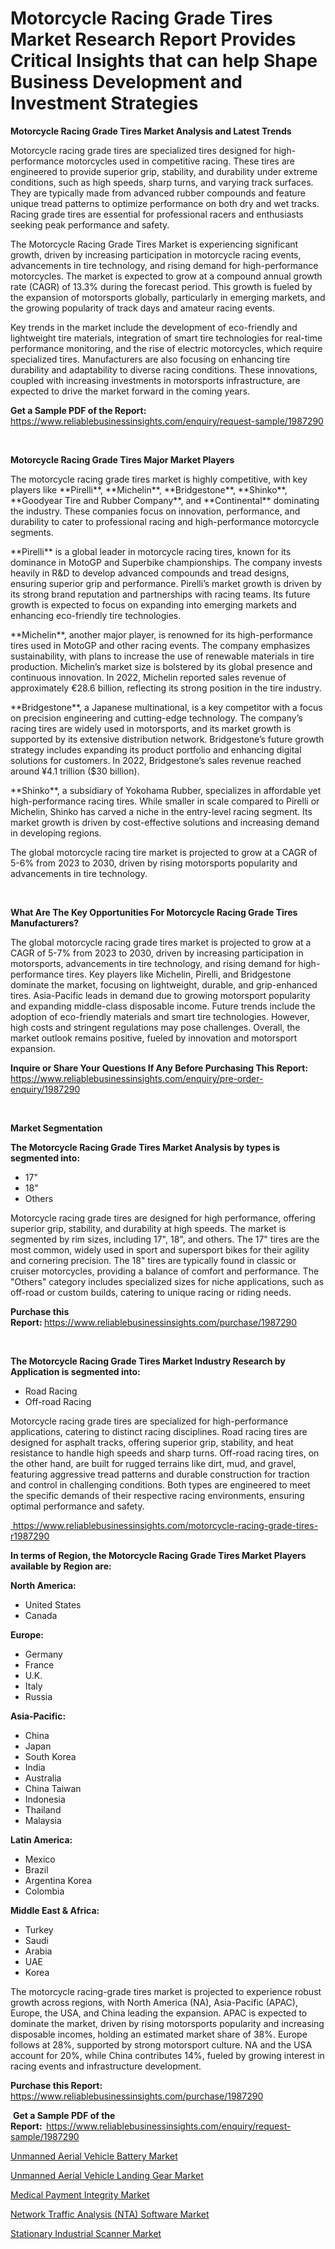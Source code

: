 <p><h1>Motorcycle Racing Grade Tires Market Research Report Provides Critical Insights that can help Shape Business Development and Investment Strategies</h1></p><p><strong>Motorcycle Racing Grade Tires Market Analysis and Latest Trends</strong></p>
<p><p>Motorcycle racing grade tires are specialized tires designed for high-performance motorcycles used in competitive racing. These tires are engineered to provide superior grip, stability, and durability under extreme conditions, such as high speeds, sharp turns, and varying track surfaces. They are typically made from advanced rubber compounds and feature unique tread patterns to optimize performance on both dry and wet tracks. Racing grade tires are essential for professional racers and enthusiasts seeking peak performance and safety.</p><p>The Motorcycle Racing Grade Tires Market is experiencing significant growth, driven by increasing participation in motorcycle racing events, advancements in tire technology, and rising demand for high-performance motorcycles. The market is expected to grow at a compound annual growth rate (CAGR) of 13.3% during the forecast period. This growth is fueled by the expansion of motorsports globally, particularly in emerging markets, and the growing popularity of track days and amateur racing events.</p><p>Key trends in the market include the development of eco-friendly and lightweight tire materials, integration of smart tire technologies for real-time performance monitoring, and the rise of electric motorcycles, which require specialized tires. Manufacturers are also focusing on enhancing tire durability and adaptability to diverse racing conditions. These innovations, coupled with increasing investments in motorsports infrastructure, are expected to drive the market forward in the coming years.</p></p>
<p><strong>Get a Sample PDF of the Report:&nbsp;</strong> <a href="https://www.reliablebusinessinsights.com/enquiry/request-sample/1987290?utm_campaign=1113&utm_medium=2&utm_source=Github&utm_content=ia&utm_term=24012025&utm_id=motorcycle-racing-grade-tires">https://www.reliablebusinessinsights.com/enquiry/request-sample/1987290</a></p>
<p>&nbsp;</p>
<p><strong>Motorcycle Racing Grade Tires Major Market Players</strong></p>
<p><p>The motorcycle racing grade tires market is highly competitive, with key players like **Pirelli**, **Michelin**, **Bridgestone**, **Shinko**, **Goodyear Tire and Rubber Company**, and **Continental** dominating the industry. These companies focus on innovation, performance, and durability to cater to professional racing and high-performance motorcycle segments.</p><p>**Pirelli** is a global leader in motorcycle racing tires, known for its dominance in MotoGP and Superbike championships. The company invests heavily in R&D to develop advanced compounds and tread designs, ensuring superior grip and performance. Pirelli’s market growth is driven by its strong brand reputation and partnerships with racing teams. Its future growth is expected to focus on expanding into emerging markets and enhancing eco-friendly tire technologies.</p><p>**Michelin**, another major player, is renowned for its high-performance tires used in MotoGP and other racing events. The company emphasizes sustainability, with plans to increase the use of renewable materials in tire production. Michelin’s market size is bolstered by its global presence and continuous innovation. In 2022, Michelin reported sales revenue of approximately €28.6 billion, reflecting its strong position in the tire industry.</p><p>**Bridgestone**, a Japanese multinational, is a key competitor with a focus on precision engineering and cutting-edge technology. The company’s racing tires are widely used in motorsports, and its market growth is supported by its extensive distribution network. Bridgestone’s future growth strategy includes expanding its product portfolio and enhancing digital solutions for customers. In 2022, Bridgestone’s sales revenue reached around ¥4.1 trillion ($30 billion).</p><p>**Shinko**, a subsidiary of Yokohama Rubber, specializes in affordable yet high-performance racing tires. While smaller in scale compared to Pirelli or Michelin, Shinko has carved a niche in the entry-level racing segment. Its market growth is driven by cost-effective solutions and increasing demand in developing regions.</p><p>The global motorcycle racing tire market is projected to grow at a CAGR of 5-6% from 2023 to 2030, driven by rising motorsports popularity and advancements in tire technology.</p></p>
<p>&nbsp;</p>
<p><strong>What Are The Key Opportunities For Motorcycle Racing Grade Tires Manufacturers?</strong></p>
<p><p>The global motorcycle racing grade tires market is projected to grow at a CAGR of 5-7% from 2023 to 2030, driven by increasing participation in motorsports, advancements in tire technology, and rising demand for high-performance tires. Key players like Michelin, Pirelli, and Bridgestone dominate the market, focusing on lightweight, durable, and grip-enhanced tires. Asia-Pacific leads in demand due to growing motorsport popularity and expanding middle-class disposable income. Future trends include the adoption of eco-friendly materials and smart tire technologies. However, high costs and stringent regulations may pose challenges. Overall, the market outlook remains positive, fueled by innovation and motorsport expansion.</p></p>
<p><strong>Inquire or Share Your Questions If Any Before Purchasing This Report:</strong> <a href="https://www.reliablebusinessinsights.com/enquiry/pre-order-enquiry/1987290?utm_campaign=1113&utm_medium=2&utm_source=Github&utm_content=ia&utm_term=24012025&utm_id=motorcycle-racing-grade-tires">https://www.reliablebusinessinsights.com/enquiry/pre-order-enquiry/1987290</a></p>
<p>&nbsp;</p>
<p><strong>Market Segmentation</strong></p>
<p><strong>The Motorcycle Racing Grade Tires Market Analysis by types is segmented into:</strong></p>
<p><ul><li>17"</li><li>18"</li><li>Others</li></ul></p>
<p><p>Motorcycle racing grade tires are designed for high performance, offering superior grip, stability, and durability at high speeds. The market is segmented by rim sizes, including 17", 18", and others. The 17" tires are the most common, widely used in sport and supersport bikes for their agility and cornering precision. The 18" tires are typically found in classic or cruiser motorcycles, providing a balance of comfort and performance. The "Others" category includes specialized sizes for niche applications, such as off-road or custom builds, catering to unique racing or riding needs.</p></p>
<p><strong>Purchase this Report:&nbsp;</strong><a href="https://www.reliablebusinessinsights.com/purchase/1987290?utm_campaign=1113&utm_medium=2&utm_source=Github&utm_content=ia&utm_term=24012025&utm_id=motorcycle-racing-grade-tires">https://www.reliablebusinessinsights.com/purchase/1987290</a></p>
<p>&nbsp;</p>
<p><strong>The Motorcycle Racing Grade Tires Market Industry Research by Application is segmented into:</strong></p>
<p><ul><li>Road Racing</li><li>Off-road Racing</li></ul></p>
<p><p>Motorcycle racing grade tires are specialized for high-performance applications, catering to distinct racing disciplines. Road racing tires are designed for asphalt tracks, offering superior grip, stability, and heat resistance to handle high speeds and sharp turns. Off-road racing tires, on the other hand, are built for rugged terrains like dirt, mud, and gravel, featuring aggressive tread patterns and durable construction for traction and control in challenging conditions. Both types are engineered to meet the specific demands of their respective racing environments, ensuring optimal performance and safety.</p></p>
<p><a href="https://www.reliablebusinessinsights.com/motorcycle-racing-grade-tires-r1987290?utm_campaign=1113&utm_medium=2&utm_source=Github&utm_content=ia&utm_term=24012025&utm_id=motorcycle-racing-grade-tires">&nbsp;https://www.reliablebusinessinsights.com/motorcycle-racing-grade-tires-r1987290</a></p>
<p><strong>In terms of Region, the Motorcycle Racing Grade Tires Market Players available by Region are:</strong></p>
<p>
    <p> <strong> North America: </strong>
        <ul>
            <li>United States</li>
            <li>Canada</li>
        </ul>
        </p> 
    <p> <strong> Europe: </strong>
        <ul>
            <li>Germany</li>
            <li>France</li>
            <li>U.K.</li>
            <li>Italy</li>
            <li>Russia</li>
        </ul>
        </p> 
    <p> <strong> Asia-Pacific: </strong>
        <ul>
            <li>China</li>
            <li>Japan</li>
            <li>South Korea</li>
            <li>India</li>
            <li>Australia</li>
            <li>China Taiwan</li>
            <li>Indonesia</li>
            <li>Thailand</li>
            <li>Malaysia</li>
        </ul>
        </p> 
    <p> <strong> Latin America: </strong>
        <ul>
            <li>Mexico</li>
            <li>Brazil</li>
            <li>Argentina Korea</li>
            <li>Colombia</li>
        </ul>
        </p> 
    <p> <strong> Middle East & Africa: </strong>
        <ul>
            <li>Turkey</li>
            <li>Saudi</li>
            <li>Arabia</li>
            <li>UAE</li>
            <li>Korea</li>
        </ul>
    </p>
    </p>
<p><p>The motorcycle racing-grade tires market is projected to experience robust growth across regions, with North America (NA), Asia-Pacific (APAC), Europe, the USA, and China leading the expansion. APAC is expected to dominate the market, driven by rising motorsports popularity and increasing disposable incomes, holding an estimated market share of 38%. Europe follows at 28%, supported by strong motorsport culture. NA and the USA account for 20%, while China contributes 14%, fueled by growing interest in racing events and infrastructure development.</p></p>
<p><strong>Purchase this Report: </strong><a href="https://www.reliablebusinessinsights.com/purchase/1987290?utm_campaign=1113&utm_medium=2&utm_source=Github&utm_content=ia&utm_term=24012025&utm_id=motorcycle-racing-grade-tires">https://www.reliablebusinessinsights.com/purchase/1987290</a></p>
<p>&nbsp;<strong>Get a Sample PDF of the Report:&nbsp;&nbsp;</strong><a href="https://www.reliablebusinessinsights.com/enquiry/request-sample/1987290?utm_campaign=1113&utm_medium=2&utm_source=Github&utm_content=ia&utm_term=24012025&utm_id=motorcycle-racing-grade-tires">https://www.reliablebusinessinsights.com/enquiry/request-sample/1987290</a></p>
<p><strong></strong></p>
<p><p><a href="https://github.com/triattwood9919/Market-Research-Report-List-1/blob/main/unmanned-aerial-vehicle-battery-market.md?utm_campaign=1113&utm_medium=2&utm_source=Github&utm_content=ia&utm_term=24012025&utm_id=motorcycle-racing-grade-tires">Unmanned Aerial Vehicle Battery Market</a></p><p><a href="https://github.com/schwminh2001101/Market-Research-Report-List-1/blob/main/unmanned-aerial-vehicle-landing-gear-market.md?utm_campaign=1113&utm_medium=2&utm_source=Github&utm_content=ia&utm_term=24012025&utm_id=motorcycle-racing-grade-tires">Unmanned Aerial Vehicle Landing Gear Market</a></p><p><a href="https://www.linkedin.com/pulse/global-medical-payment-integrity-market-size-share-projected-quwgc?utm_campaign=1113&utm_medium=2&utm_source=Github&utm_content=ia&utm_term=24012025&utm_id=motorcycle-racing-grade-tires">Medical Payment Integrity Market</a></p><p><a href="https://www.linkedin.com/pulse/understanding-global-network-traffic-analysis-nta-software-cjyvf?utm_campaign=1113&utm_medium=2&utm_source=Github&utm_content=ia&utm_term=24012025&utm_id=motorcycle-racing-grade-tires">Network Traffic Analysis (NTA) Software Market</a></p><p><a href="https://www.linkedin.com/pulse/stationary-industrial-scanner-analysis-highlights-key-mtecf?utm_campaign=1113&utm_medium=2&utm_source=Github&utm_content=ia&utm_term=24012025&utm_id=motorcycle-racing-grade-tires">Stationary Industrial Scanner Market</a></p></p>